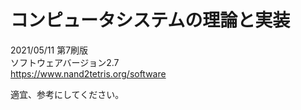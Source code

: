 # コンピュータシステムの理論と実装
2021/05/11 第7刷版  
ソフトウェアバージョン2.7  
https://www.nand2tetris.org/software

適宜、参考にしてください。